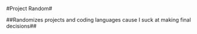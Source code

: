 #Project Random#

##Randomizes projects and coding languages cause I suck at making final decisions##
